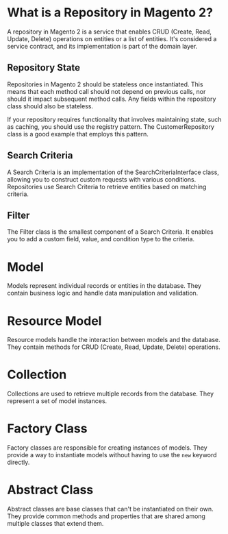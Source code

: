 # What is a Repository in Magento 2?

A repository in Magento 2 is a service that enables CRUD (Create, Read, Update, Delete) operations on entities or a list of entities. It's considered a service contract, and its implementation is part of the domain layer.

## Repository State

Repositories in Magento 2 should be stateless once instantiated. This means that each method call should not depend on previous calls, nor should it impact subsequent method calls. Any fields within the repository class should also be stateless.

If your repository requires functionality that involves maintaining state, such as caching, you should use the registry pattern. The CustomerRepository class is a good example that employs this pattern.

## Search Criteria

A Search Criteria is an implementation of the SearchCriteriaInterface class, allowing you to construct custom requests with various conditions. Repositories use Search Criteria to retrieve entities based on matching criteria.

## Filter

The Filter class is the smallest component of a Search Criteria. It enables you to add a custom field, value, and condition type to the criteria.


# Model
Models represent individual records or entities in the database. They contain business logic and handle data manipulation and validation.


# Resource Model
Resource models handle the interaction between models and the database. They contain methods for CRUD (Create, Read, Update, Delete) operations.


# Collection
Collections are used to retrieve multiple records from the database. They represent a set of model instances.


# Factory Class
Factory classes are responsible for creating instances of models. They provide a way to instantiate models without having to use the `new` keyword directly.


# Abstract Class
Abstract classes are base classes that can't be instantiated on their own. They provide common methods and properties that are shared among multiple classes that extend them.
